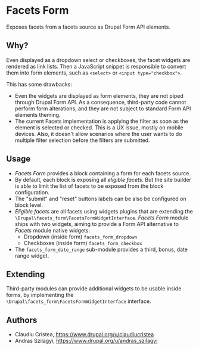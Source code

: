 # Facets Form

Exposes facets from a facets source as Drupal Form API elements.

## Why?

Even displayed as a dropdown select or checkboxes, the facet widgets are
rendered as link lists. Then a JavaScript snippet is responsible to convert them
into form elements, such as `<select>` or `<input type="checkbox">`.

This has some drawbacks:
* Even the widgets are displayed as form elements, they are not piped through
  Drupal Form API. As a consequence, third-party code cannot perform form
  alterations, and they are not subject to standard Form API elements theming.
* The current Facets implementation is applying the filter as soon as the
  element is selected or checked. This is a UX issue, mostly on mobile devices.
  Also, it doesn't allow scenarios where the user wants to do multiple filter
  selection before the filters are submitted.

## Usage

* _Facets Form_ provides a block containing a form for each facets source.
* By default, each block is exposing all _eligible facets_. But the site builder
  is able to limit the list of facets to be exposed from the block
  configuration.
* The "submit" and "reset" buttons labels can be also be configured on block
  level.
* _Eligible facets_ are all facets using widgets plugins that are extending the
  `\Drupal\facets_form\FacetsFormWidgetInterface`. _Facets Form_ module ships
  with two widgets, aiming to provide a Form API alternative to _Facets_ module
  native widgets:
  * Dropdown (inside form) `facets_form_dropdown`
  * Checkboxes (inside form) `facets_form_checkbox`
* The `facets_form_date_range` sub-module provides a third, bonus, date range
  widget.

## Extending

Third-party modules can provide additional widgets to be usable inside forms, by
implementing the `\Drupal\facets_form\FacetsFormWidgetInterface` interface.

## Authors

* Claudiu Cristea, https://www.drupal.org/u/claudiucristea
* Andras Szilagyi, https://www.drupal.org/u/andras_szilagyi
